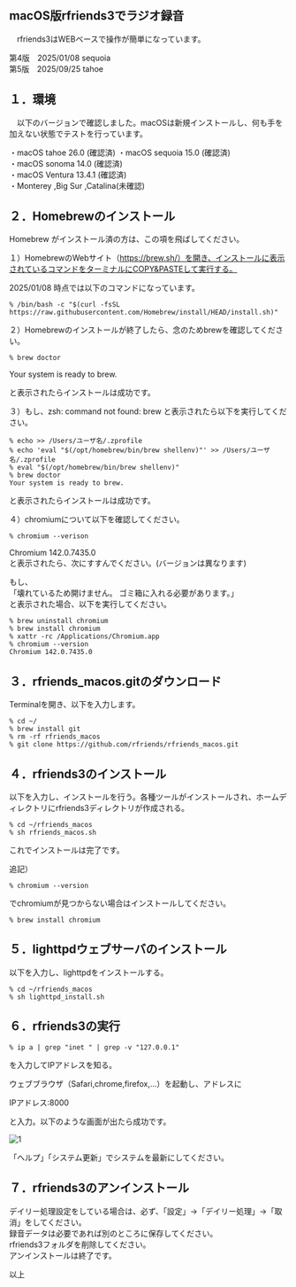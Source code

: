 ## macOS版rfriends3でラジオ録音   
  
　rfriends3はWEBベースで操作が簡単になっています。  
  
第4版　2025/01/08 sequoia  
第5版　2025/09/25 tahoe 
  
## １．環境  
  
　以下のバージョンで確認しました。macOSは新規インストールし、何も手を加えない状態でテストを行っています。  
  
・macOS tahoe 26.0 (確認済)
・macOS sequoia 15.0 (確認済)  
・macOS sonoma 14.0 (確認済)  
・macOS Ventura 13.4.1  (確認済)  
・Monterey ,Big Sur ,Catalina(未確認)  
  
## ２．Homebrewのインストール  
  
Homebrew がインストール済の方は、この項を飛ばしてください。  
  
１）HomebrewのWebサイト（https://brew.sh/）を開き、インストールに表示されているコマンドをターミナルにCOPY&PASTEして実行する。  
  
2025/01/08 時点では以下のコマンドになっています。  
```  
% /bin/bash -c "$(curl -fsSL https://raw.githubusercontent.com/Homebrew/install/HEAD/install.sh)"  
```   
２）Homebrewのインストールが終了したら、念のためbrewを確認してください。  
```  
% brew doctor  
```  
Your system is ready to brew.  
  
と表示されたらインストールは成功です。  
  
３）もし、zsh: command not found: brew と表示されたら以下を実行してください。  
  
```  
% echo >> /Users/ユーザ名/.zprofile  
% echo 'eval "$(/opt/homebrew/bin/brew shellenv)"' >> /Users/ユーザ名/.zprofile  
% eval "$(/opt/homebrew/bin/brew shellenv)"  
% brew doctor  
Your system is ready to brew.  
```  
と表示されたらインストールは成功です。  
  
４）chromiumについて以下を確認してください。  
  
```
% chromium --verison
```
Chromium 142.0.7435.0   
と表示されたら、次にすすんでください。(バージョンは異なります)  

もし、  
「壊れているため開けません。 ゴミ箱に入れる必要があります。」  
と表示された場合、以下を実行してください。  
  
```  
% brew uninstall chromium
% brew install chromium 
% xattr -rc /Applications/Chromium.app
% chromium --version                 
Chromium 142.0.7435.0 
```   
  
## ３．rfriends_macos.gitのダウンロード  
  
Terminalを開き、以下を入力します。  
```  
% cd ~/  
% brew install git  
% rm -rf rfriends_macos  
% git clone https://github.com/rfriends/rfriends_macos.git  
```  
## ４．rfriends3のインストール  
  
以下を入力し、インストールを行う。各種ツールがインストールされ、ホームディレクトリにrfriends3ディレクトリが作成される。  
```  
% cd ~/rfriends_macos  
% sh rfriends_macos.sh  
```  
  
これでインストールは完了です。  
  
追記）  
```  
% chromium --version  
```  
でchromiumが見つからない場合はインストールしてください。  
```  
% brew install chromium  
```  
  
## ５．lighttpdウェブサーバのインストール  
  
以下を入力し、lighttpdをインストールする。  
```  
% cd ~/rfriends_macos  
% sh lighttpd_install.sh  
```  
## ６．rfriends3の実行  
```  
% ip a | grep "inet " | grep -v "127.0.0.1"  
```  
を入力してIPアドレスを知る。  
  
ウェブブラウザ（Safari,chrome,firefox,...）を起動し、アドレスに  
  
IPアドレス:8000  
  
と入力。以下のような画面が出たら成功です。  
  
![1](https://github.com/user-attachments/assets/a4ff3cfb-98b5-48e5-97d2-4d3525e6b4e9)  
   
「ヘルプ」「システム更新」でシステムを最新にしてください。  
  
## ７．rfriends3のアンインストール  
  
 デイリー処理設定をしている場合は、必ず、「設定」->「デイリー処理」->「取消」をしてください。  
 録音データは必要であれば別のところに保存してください。  
 rfriends3フォルダを削除してください。  
 アンインストールは終了です。  
  
以上  

